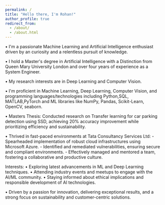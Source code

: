 ```yaml
---
permalink: /
title: "Hello there, I'm Rohan!"
author_profile: true
redirect_from: 
  - /about/
  - /about.html
---
```





• I'm a passionate Machine Learning and Artificial Intelligence enthusiast driven by an  curiosity and a relentless pursuit of knowledge.

• I hold a Master's degree in Artificial Intelligence with a Distinction from Queen Mary University London and over four years of experience as a System Engineer.

•  My research interests are in Deep Learning and Computer Vision.

• I'm proficient in  Machine Learning, Deep Learning, Computer Vision, and programming languages/technologies including Python,SQL, MATLAB,PyTorch and ML libraries like NumPy, Pandas, Scikit-Learn, OpenCV, seaborn.

• Masters Thesis:
    Conducted research on Transfer learning for car parking detection using SSD, achieving 20% accuracy improvement while prioritizing efficiency and sustainability.


• Thrived in fast-paced environments at Tata Consultancy Services Ltd:
    - Spearheaded implementation of robust cloud infrastructures using Microsoft Azure.
    - Identified and remediated vulnerabilities, ensuring secure and compliant environments.
    - Effectively managed and mentored a team, fostering a collaborative and productive culture.




Interests:
• Exploring latest advancements in ML and Deep Learning techniques.
• Attending industry events and meetups to engage with the AI/ML community.
• Staying informed about ethical implications and responsible development of AI technologies.



• Driven by a passion for innovation, delivering exceptional results, and a strong focus on sustainability and customer-centric solutions.

